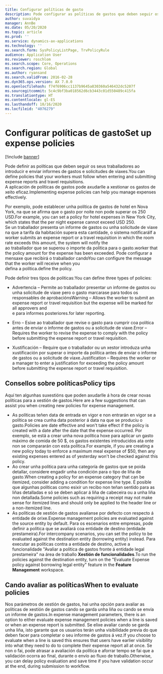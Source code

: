 ```yaml
---
title: Configurar políticas de gasto
description: Pode configurar as políticas de gastos que deben seguir os seus traballadores ao introducir e enviar informes de gastos e solicitudes de viaxes en Microsoft Dynamics 365 Finance.
author: suvaidya
manager: AnnBe
ms.date: 05/20/2020
ms.topic: article
ms.prod: ''
ms.service: dynamics-ax-applications
ms.technology: ''
ms.search.form: SysPolicyListPage, TrvPolicyRule
audience: Application User
ms.reviewer: roschlom
ms.search.scope: Core, Operations
ms.search.region: Global
ms.author: ryansand
ms.search.validFrom: 2016-02-28
ms.dyn365.ops.version: AX 7.0.0
ms.openlocfilehash: f74f6906cc1137b9645a830360a546432dc5207f
ms.sourcegitcommit: 5c4c9bf3ba018562d6cb3443c01d550489c415fa
ms.translationtype: HT
ms.contentlocale: gl-ES
ms.lasthandoff: 10/16/2020
ms.locfileid: "4076279"
---
```

# <a name="set-up-expense-policies"></a><span data-ttu-id="a62d3-103">Configurar políticas de gasto</span><span class="sxs-lookup"><span data-stu-id="a62d3-103">Set up expense policies</span></span>

[!include [banner](../includes/banner.md)]

<span data-ttu-id="a62d3-104">Pode definir as políticas que deben seguir os seus traballadores ao introducir e enviar informes de gastos e solicitudes de viaxes.</span><span class="sxs-lookup"><span data-stu-id="a62d3-104">You can define policies that your workers must follow when entering and submitting expense reports and travel requisitions.</span></span>         
<span data-ttu-id="a62d3-105">A aplicación de políticas de gastos pode axudarlle a xestionar os gastos de xeito eficaz.</span><span class="sxs-lookup"><span data-stu-id="a62d3-105">Implementing expense policies can help you manage expenses effectively.</span></span>         

<span data-ttu-id="a62d3-106">Por exemplo, pode establecer unha política de gastos de hotel en Nova York, na que se afirma que o gasto por noite non pode superar os 250 USD.</span><span class="sxs-lookup"><span data-stu-id="a62d3-106">For example, you can set a policy for hotel expenses in New York City, which states that the per night expense cannot exceed USD 250.</span></span>       
<span data-ttu-id="a62d3-107">Se un traballador presenta un informe de gastos ou unha solicitude de viaxe na que a tarifa da habitación supera esta cantidade, o sistema notificará</span><span class="sxs-lookup"><span data-stu-id="a62d3-107">If a worker submits an expense report or a travel requisition in which the room rate exceeds this amount, the system will notify the</span></span>        
<span data-ttu-id="a62d3-108">ao traballador que se superou o importe da política para o gasto.</span><span class="sxs-lookup"><span data-stu-id="a62d3-108">worker that the policy amount for the expense has been exceeded.</span></span> <span data-ttu-id="a62d3-109">Pode configurar a mensaxe que recibirá o traballador cando</span><span class="sxs-lookup"><span data-stu-id="a62d3-109">You can configure the message that the worker will receive when you</span></span>        
<span data-ttu-id="a62d3-110">defina a política.</span><span class="sxs-lookup"><span data-stu-id="a62d3-110">define the policy.</span></span>      
        
<span data-ttu-id="a62d3-111">Pode definir tres tipos de políticas:</span><span class="sxs-lookup"><span data-stu-id="a62d3-111">You can define three types of policies:</span></span>         
        
- <span data-ttu-id="a62d3-112">Advertencia – Permite ao traballador presentar un informe de gastos ou unha solicitude de viaxe pero o gasto marcarase para todos os responsables de aprobacións</span><span class="sxs-lookup"><span data-stu-id="a62d3-112">Warning – Allows the worker to submit an expense report or travel requisition but the expense will be marked for all approvers and</span></span>        
  <span data-ttu-id="a62d3-113">e para informes posteriores.</span><span class="sxs-lookup"><span data-stu-id="a62d3-113">for later reporting.</span></span>        

- <span data-ttu-id="a62d3-114">Erro – Esixe ao traballador que revise o gasto para cumprir coa política antes de enviar o informe de gastos ou a solicitude de viaxe.</span><span class="sxs-lookup"><span data-stu-id="a62d3-114">Error – Requires the worker to revise the expense to comply with the policy before submitting the expense report or travel requisition.</span></span>       
 
 - <span data-ttu-id="a62d3-115">Xustificación – Require que o traballador ou un xestor introduza unha xustificación por superar o importe da política antes de enviar o informe de gastos ou a solicitude de viaxe.</span><span class="sxs-lookup"><span data-stu-id="a62d3-115">Justification – Requires the worker or a manager to enter a justification for exceeding the policy amount before submitting the expense report or travel requisition.</span></span>        

## <a name="policy-tips"></a><span data-ttu-id="a62d3-116">Consellos sobre políticas</span><span class="sxs-lookup"><span data-stu-id="a62d3-116">Policy tips</span></span>
<span data-ttu-id="a62d3-117">Aquí ten algunhas suxestións que poden axudarlle á hora de crear novas políticas para a xestión de gastos.</span><span class="sxs-lookup"><span data-stu-id="a62d3-117">Here are a few suggestions that can assist you when creating new policies for expense management.</span></span> 
* <span data-ttu-id="a62d3-118">As políticas teñen data de entrada en vigor e non entrarán en vigor se a política se crea cunha data posterior á data na que se produciu o gasto.</span><span class="sxs-lookup"><span data-stu-id="a62d3-118">Policies are date effective and won't take effect if the policy is created with a date after the date that the expense occurred.</span></span> <span data-ttu-id="a62d3-119">Por exemplo, se está a crear unha nova política hoxe para aplicar un gasto máximo de comida de 50 $, os gastos existentes introducidos ata onte non se compararán con esta política.</span><span class="sxs-lookup"><span data-stu-id="a62d3-119">For example, if you are creating a new policy today to enforce a maximum meal expense of $50, then any existing expenses entered as of yesterday won't be checked against this policy.</span></span>
* <span data-ttu-id="a62d3-120">Ao crear unha política para unha categoría de gastos que se poida detallar, considere engadir unha condición para o tipo de liña de gasto.</span><span class="sxs-lookup"><span data-stu-id="a62d3-120">When creating a policy for an expense category that can be itemized, consider adding a condition for expense line type.</span></span> <span data-ttu-id="a62d3-121">É posible que algunhas políticas como esixir un recibo non teñan sentido para as liñas detalladas e só se deben aplicar á liña de cabeceira ou a unha liña non detallada.</span><span class="sxs-lookup"><span data-stu-id="a62d3-121">Some policies such as requiring a receipt may not make sense for itemized lines and should only be applied to the header line or a non-itemized line.</span></span> 
* <span data-ttu-id="a62d3-122">As políticas de xestión de gastos avalíanse por defecto con respecto á entidade de orixe.</span><span class="sxs-lookup"><span data-stu-id="a62d3-122">Expense management policies are evaluated against the source entity by default.</span></span> <span data-ttu-id="a62d3-123">Para os escenarios entre empresas, pode definir a política que se avaliará coa entidade de destino (entidade prestameira).</span><span class="sxs-lookup"><span data-stu-id="a62d3-123">For intercompany scenarios, you can set the policy to be evaluated against the destination entity (borrowing entity) instead.</span></span> <span data-ttu-id="a62d3-124">Para executar as políticas contra a entidade de destino, active a funcionalidade "Avaliar a política de gastos fronte á entidade legal prestameira" na área de traballo **Xestión de funcionalidades**.</span><span class="sxs-lookup"><span data-stu-id="a62d3-124">To run the policies against the destination entity, turn on the "Evaluate Expense policy against borrowing legal entity" feature in the **Feature Management** workspace.</span></span>

## <a name="when-to-evaluate-policies"></a><span data-ttu-id="a62d3-125">Cando avaliar as políticas</span><span class="sxs-lookup"><span data-stu-id="a62d3-125">When to evaluate policies</span></span>

<span data-ttu-id="a62d3-126">Nos parámetros de xestión de gastos, hai unha opción para avaliar as políticas de xestión de gastos cando se garda unha liña ou cando se envía un informe de gastos.</span><span class="sxs-lookup"><span data-stu-id="a62d3-126">In expense management parameters, there is an option to either evaluate expense management policies when a line is saved or when an expense report is submitted.</span></span> <span data-ttu-id="a62d3-127">Se elixe avaliar cando se garda unha liña, isto garante que os usuarios terán unha visibilidade previa do que deben facer para completar o seu informe de gastos á vez.</span><span class="sxs-lookup"><span data-stu-id="a62d3-127">If you choose to evaluate when a line is saved this ensures that users have earlier visibility into what they need to do to complete their expense report all at once.</span></span> <span data-ttu-id="a62d3-128">Se non o fai, pode atrasar a avaliación da política e aforrar tempo se fai que a validación ocorra ao final, durante o envío ao fluxo de traballo.</span><span class="sxs-lookup"><span data-stu-id="a62d3-128">Otherwise, you can delay policy evaluation and save time if you have validation occur at the end, during submission to workflow.</span></span>
